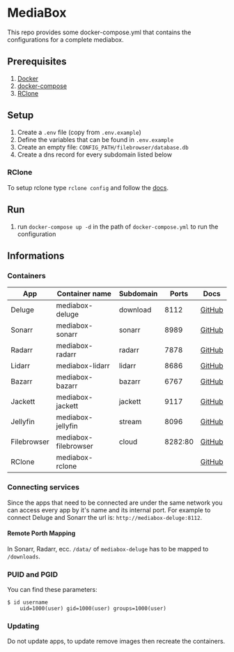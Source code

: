 # MediaBox
This repo provides some docker-compose.yml that contains the configurations for a complete mediabox.

## Prerequisites
1. [Docker](https://docs.docker.com/install/)
2. [docker-compose](https://docs.docker.com/compose/install/)
3. [RClone](https://rclone.org/install/)

## Setup
1. Create a `.env` file (copy from `.env.example`)
2. Define the variables that can be found in `.env.example`
3. Create an empty file: `CONFIG_PATH/filebrowser/database.db`
4. Create a dns record for every subdomain listed below

### RClone
To setup rclone type `rclone config` and follow the [docs](https://rclone.org/docs/).

## Run
1. run `docker-compose up -d` in the path of `docker-compose.yml` to run the configuration

## Informations
### Containers
| App         | Container name       | Subdomain | Ports   | Docs                                                                       |
| ----------- | -------------------- | --------- | ------- | -------------------------------------------------------------------------- |
| Deluge      | mediabox-deluge      | download  | 8112    | [GitHub](https://github.com/binhex/arch-delugevpn)                         |
| Sonarr      | mediabox-sonarr      | sonarr    | 8989    | [GitHub](https://github.com/linuxserver/docker-sonarr)                     |
| Radarr      | mediabox-radarr      | radarr    | 7878    | [GitHub](https://github.com/linuxserver/docker-radarr)                     |
| Lidarr      | mediabox-lidarr      | lidarr    | 8686    | [GitHub](https://github.com/linuxserver/docker-lidarr)                     |
| Bazarr      | mediabox-bazarr      | bazarr    | 6767    | [GitHub](https://github.com/linuxserver/docker-bazarr)                     |
| Jackett     | mediabox-jackett     | jackett   | 9117    | [GitHub](https://github.com/linuxserver/docker-jackett)                    |
| Jellyfin    | mediabox-jellyfin    | stream    | 8096    | [GitHub](https://github.com/linuxserver/docker-jellyfin)                   |
| Filebrowser | mediabox-filebrowser | cloud     | 8282:80 | [GitHub](https://github.com/filebrowser/filebrowser)                       |
| RClone      | mediabox-rclone      |           |         | [GitHub](https://github.com/pfidr34/docker-rclone)                         |


### Connecting services
Since the apps that need to be connected are under the same network you can access every app by it's name and its internal port.
For example to connect Deluge and Sonarr the url is: `http://mediabox-deluge:8112`.

#### Remote Porth Mapping
In Sonarr, Radarr, ecc. `/data/` of `mediabox-deluge` has to be mapped to `/downloads`.

### PUID and PGID
You can find these parameters:
```
$ id username
    uid=1000(user) gid=1000(user) groups=1000(user)
```

### Updating
Do not update apps, to update remove images then recreate the containers.
